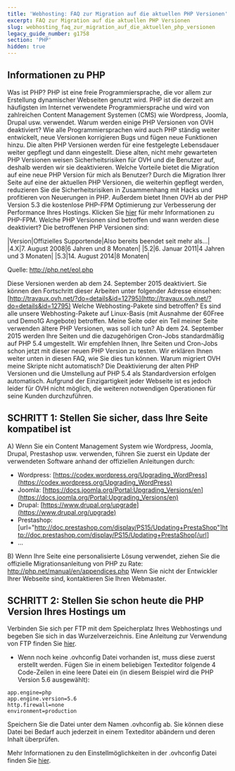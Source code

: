 ```yaml
---
title: 'Webhosting: FAQ zur Migration auf die aktuellen PHP Versionen'
excerpt: FAQ zur Migration auf die aktuellen PHP Versionen
slug: webhosting_faq_zur_migration_auf_die_aktuellen_php_versionen
legacy_guide_number: g1758
section: 'PHP'
hidden: true
---
```



## Informationen zu PHP
Was ist PHP?
PHP ist eine freie Programmiersprache, die vor allem zur Erstellung dynamischer Webseiten genutzt wird.
PHP ist die derzeit am häufigsten im Internet verwendete Programmiersprache und wird von zahlreichen Content Management Systemen (CMS) wie Wordpress, Joomla, Drupal usw. verwendet.
Warum werden einige PHP Versionen von OVH deaktiviert?
Wie alle Programmiersprachen wird auch PHP ständig weiter entwickelt, neue Versionen korrigieren Bugs und fügen neue Funktionen hinzu. Die alten PHP Versionen werden für eine festgelegte Lebensdauer weiter gepflegt und dann eingestellt.
Diese alten, nicht mehr gewarteten PHP Versionen weisen Sicherheitsrisiken für OVH und die Benutzer auf, deshalb werden wir sie deaktivieren.
Welche Vorteile bietet die Migration auf eine neue PHP Version für mich als Benutzer?
Durch die Migration Ihrer Seite auf eine der aktuellen PHP Versionen, die weiterhin gepflegt werden, reduzieren Sie die Sicherheitsrisiken in Zusammenhang mit Hacks und profitieren von Neuerungen in PHP.
Außerdem bietet Ihnen OVH ab der PHP Version 5.3 die kostenlose PHP-FPM Optimierung zur Verbesserung der Performance Ihres Hostings. Klicken Sie [hier](https://www.ovh.de/hosting/php-fpm-optimierung.xml) für mehr Informationen zu PHP-FPM.
Welche PHP Versionen sind betroffen und wann werden diese deaktiviert?
Die betroffenen PHP Versionen sind:

|Version|Offizielles Supportende|Also bereits beendet seit mehr als...|
|4.X|7. August 2008|6 Jahren und 8 Monaten|
|5.2|6. Januar 2011|4 Jahren und 3 Monaten|
|5.3|14. August 2014|8 Monaten|


Quelle: http://php.net/eol.php

Diese Versionen werden ab dem 24. September 2015 deaktiviert. Sie können den Fortschritt dieser Arbeiten unter folgender Adresse einsehen: [http://travaux.ovh.net/?do=details&id=12795](http://travaux.ovh.net/?do=details&id=12795)
Welche Webhosting-Pakete sind betroffen?
Es sind alle unsere Webhosting-Pakete auf Linux-Basis (mit Ausnahme der 60Free und Demo1G Angebote) betroffen.
Meine Seite oder ein Teil meiner Seite verwenden ältere PHP Versionen, was soll ich tun?
Ab dem 24. September 2015 werden Ihre Seiten und die dazugehörigen Cron-Jobs standardmäßig auf PHP 5.4 umgestellt.
Wir empfehlen Ihnen, Ihre Seiten und Cron-Jobs schon jetzt mit dieser neuen PHP Version zu testen. Wir erklären Ihnen weiter unten in diesen FAQ, wie Sie dies tun können.
Warum migriert OVH meine Skripte nicht automatisch?
Die Deaktivierung der alten PHP Versionen und die Umstellung auf PHP 5.4 als Standardversion erfolgen automatisch.
Aufgrund der Einzigartigkeit jeder Webseite ist es jedoch leider für OVH nicht möglich, die weiteren notwendigen Operationen für seine Kunden durchzuführen.


## SCHRITT 1: Stellen Sie sicher, dass Ihre Seite kompatibel ist
A) Wenn Sie ein Content Management System wie Wordpress, Joomla, Drupal, Prestashop usw. verwenden, führen Sie zuerst ein Update der verwendeten Software anhand der offiziellen Anleitungen durch:


- Wordpress: [https://codex.wordpress.org/Upgrading_WordPress](https://codex.wordpress.org/Upgrading_WordPress)
- Joomla: [https://docs.joomla.org/Portal:Upgrading_Versions/en](https://docs.joomla.org/Portal:Upgrading_Versions/en)
- Drupal: [https://www.drupal.org/upgrade](https://www.drupal.org/upgrade)
- Prestashop: [url="http://doc.prestashop.com/display/PS15/Updating+PrestaShop"]http://doc.prestashop.com/display/PS15/Updating+PrestaShop[/url]
- ...


B) Wenn Ihre Seite eine personalisierte Lösung verwendet, ziehen Sie die offizielle Migrationsanleitung von PHP zu Rate: http://php.net/manual/en/appendices.php
Wenn Sie nicht der Entwickler Ihrer Webseite sind, kontaktieren Sie Ihren Webmaster.


## SCHRITT 2: Stellen Sie schon heute die PHP Version Ihres Hostings um
Verbinden Sie sich per FTP mit dem Speicherplatz Ihres Webhostings und begeben Sie sich in das Wurzelverzeichnis. Eine Anleitung zur Verwendung von FTP finden Sie [hier](https://www.ovh.de/g1380.verwendung-von-filezilla).


- Wenn noch keine .ovhconfig Datei vorhanden ist, muss diese zuerst erstellt werden. Fügen Sie in einem beliebigen Texteditor folgende 4 Code-Zeilen in eine leere Datei ein (in diesem Beispiel wird die PHP Version 5.6 ausgewählt):


```
app.engine=php
app.engine.version=5.6
http.firewall=none
environment=production
```



Speichern Sie die Datei unter dem Namen .ovhconfig ab. Sie können diese Datei bei Bedarf auch jederzeit in einem Texteditor abändern und deren Inhalt überprüfen.

Mehr Informationen zu den Einstellmöglichkeiten in der .ovhconfig Datei finden Sie [hier](http://www.ovh.de/g1207.konfiguration_von_php_fur_ein_ovh_webhosting_2014).

